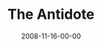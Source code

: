 ---
layout: message
category: message
series: "GIMME GIMME"
title: "The Antidote"
date: 2008-11-16-00-00
message_id: 534
sc-permalink-url: "http://soundcloud.com/crdschurch/gimme-gimme-the-antidote"
audio: "http://s3.amazonaws.com/crossroads-media/messages/audio/GIMMEGIMME3.mp3"
audio-duration: "36:07"
notes-description: ""
notes: "http://s3.amazonaws.com/crossroads-media/documents/SN_11_14-15_08.pdf"
notes-title: "GIMME GIMME&#58; The Antidote (Study Notes)"
program: "http://s3.amazonaws.com/crossroads-media/documents/1115_16Program.pdf"
description: "The antidote to an attitude of entitlement is the discipline of gratitude. In this talk, Brian Tome discusses how we can build disciplined gratitude into our lives."
video: "http://s3.amazonaws.com/crossroads-media/messages/video/GIMMEGIMME3.mp4"
video-duration: "36:07"
yt-embed-url: "//www.youtube.com/embed/ORWlPv_1RQY"
video-image: "http://s3.amazonaws.com/crossroads-media/images/GIMMEGIMME3-still.jpg"
tag: 
 - entitlement
 - gratitude
 - thanksgiving
 - tome
explicit: false
---